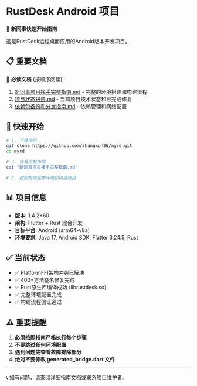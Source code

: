 # RustDesk Android 项目

🎯 **新同事快速开始指南**

这是RustDesk远程桌面应用的Android版本开发项目。

## 📋 重要文档

📖 **必读文档** (按顺序阅读):
1. [新同事项目接手完整指南.md](./新同事项目接手完整指南.md) - 完整的环境搭建和构建流程
2. [项目状态报告.md](./项目状态报告.md) - 当前项目技术状态和已完成修复
3. [依赖包备份和分发指南.md](./依赖包备份和分发指南.md) - 依赖管理和网络配置

## 🚀 快速开始

```bash
# 1. 克隆项目
git clone https://github.com/zhangxun86/myrd.git
cd myrd

# 2. 查看完整指南
cat "新同事项目接手完整指南.md"

# 3. 按照指南配置环境和构建项目
```

## 📊 项目信息

- **版本**: 1.4.2+60
- **架构**: Flutter + Rust 混合开发
- **目标平台**: Android (arm64-v8a)
- **环境要求**: Java 17, Android SDK, Flutter 3.24.5, Rust

## ✅ 当前状态

- ✅ PlatformFFI架构冲突已解决
- ✅ 400+方法签名修复完成
- ✅ Rust原生库编译成功 (librustdesk.so)
- ✅ 完整环境配置完成
- ✅ 构建流程验证通过

## ⚠️ 重要提醒

1. **必须按照指南严格执行每个步骤**
2. **不要跳过任何环境配置**
3. **遇到问题先查看故障排除部分**
4. **绝对不要修改 generated_bridge.dart 文件**

---

📞 如有问题，请查阅详细指南文档或联系项目维护者。